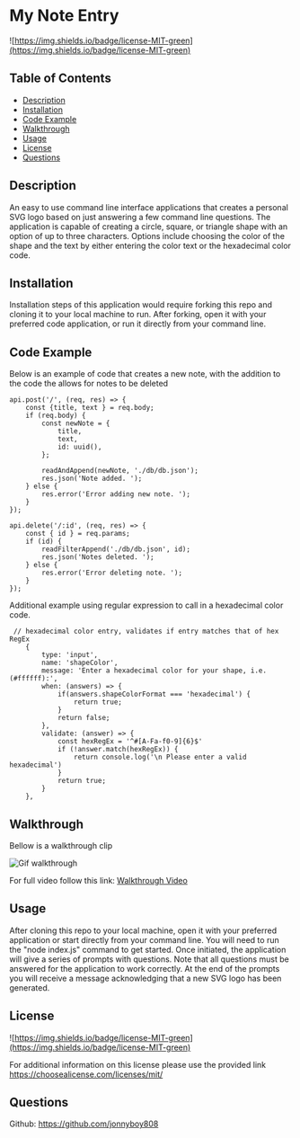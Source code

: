 # My Note Entry

![https://img.shields.io/badge/license-MIT-green](https://img.shields.io/badge/license-MIT-green)

## Table of Contents

* [Description](#description)
* [Installation](#installation)
* [Code Example](#code-example)
* [Walkthrough](#walkthrough)
* [Usage](#usage)
* [License](#license)
* [Questions](#questions)



## Description
An easy to use command line interface applications that creates a personal SVG logo based on just answering a few command line questions. The application is capable of creating a circle, square, or triangle shape with an option of up to three characters. Options include choosing the color of the shape and the text by either entering the color text or the hexadecimal color code.

## Installation
Installation steps of this application would require forking this repo and cloning it to your local machine to run. After forking, open it with your preferred code application, or run it directly from your command line.

## Code Example
Below is an example of code that creates a new note, with the addition to the code the allows for notes to be deleted
```JS
api.post('/', (req, res) => {
    const {title, text } = req.body;
    if (req.body) {
        const newNote = {
            title,
            text,
            id: uuid(),
        };

        readAndAppend(newNote, './db/db.json');
        res.json('Note added. ');
    } else {
        res.error('Error adding new note. ');
    }
});

api.delete('/:id', (req, res) => {
    const { id } = req.params;
    if (id) {
        readFilterAppend('./db/db.json', id);
        res.json('Notes deleted. ');
    } else {
        res.error('Error deleting note. ');
    }
});
```
Additional example using regular expression to call in a hexadecimal color code.
```JS
 // hexadecimal color entry, validates if entry matches that of hex RegEx
    {
        type: 'input',
        name: 'shapeColor',
        message: 'Enter a hexadecimal color for your shape, i.e.(#ffffff):',
        when: (answers) => {
            if(answers.shapeColorFormat === 'hexadecimal') {
                return true;
            }
            return false;
        },
        validate: (answer) => {
            const hexRegEx = '^#[A-Fa-f0-9]{6}$'
            if (!answer.match(hexRegEx)) {
                return console.log('\n Please enter a valid hexadecimal')
            }
            return true;
        }
    },
```

## Walkthrough 
Bellow is a walkthrough clip

![Gif walkthrough](./lib/images/walkthrough-clip.gif)

For full video follow this link:
[Walkthrough Video](https://drive.google.com/file/d/14UQJPJBKa2sD4RZ_sbFJNKHDpAinv7Ne/view)

## Usage
After cloning this repo to your local machine, open it with your preferred application or start directly from your command line. You will need to run the "node index.js" command to get started. Once initiated, the application will give a series of prompts with questions. Note that all questions must be answered for the application to work correctly. At the end of the prompts you will receive a message acknowledging that a new SVG logo has been generated.



## License
![https://img.shields.io/badge/license-MIT-green](https://img.shields.io/badge/license-MIT-green)

For additional information on this license please use the provided link
https://choosealicense.com/licenses/mit/

## Questions
Github: https://github.com/jonnyboy808


